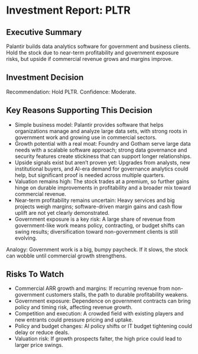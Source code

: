 # Investment Report: PLTR
## Executive Summary
Palantir builds data analytics software for government and business clients. Hold the stock due to near-term profitability and government exposure risks, but upside if commercial revenue grows and margins improve.

## Investment Decision
Recommendation: Hold PLTR. Confidence: Moderate.

## Key Reasons Supporting This Decision
- Simple business model: Palantir provides software that helps organizations manage and analyze large data sets, with strong roots in government work and growing use in commercial sectors.
- Growth potential with a real moat: Foundry and Gotham serve large data needs with a scalable software approach; strong data governance and security features create stickiness that can support longer relationships.
- Upside signals exist but aren’t proven yet: Upgrades from analysts, new institutional buyers, and AI-era demand for governance analytics could help, but significant proof is needed across multiple quarters.
- Valuation remains high: The stock trades at a premium, so further gains hinge on durable improvements in profitability and a broader mix toward commercial revenue.
- Near-term profitability remains uncertain: Heavy services and big projects weigh margins; software-driven margin gains and cash flow uplift are not yet clearly demonstrated.
- Government exposure is a key risk: A large share of revenue from government-like work means policy, contracting, or budget shifts can swing results; diversification toward non-government clients is still evolving.

Analogy: Government work is a big, bumpy paycheck. If it slows, the stock can wobble until commercial growth strengthens.

## Risks To Watch
- Commercial ARR growth and margins: If recurring revenue from non-government customers stalls, the path to durable profitability weakens.
- Government exposure: Dependence on government contracts can bring policy and timing risk, affecting revenue growth.
- Competition and execution: A crowded field with existing players and new entrants could pressure pricing and uptake.
- Policy and budget changes: AI policy shifts or IT budget tightening could delay or reduce deals.
- Valuation risk: If growth prospects falter, the high price could lead to larger price swings.